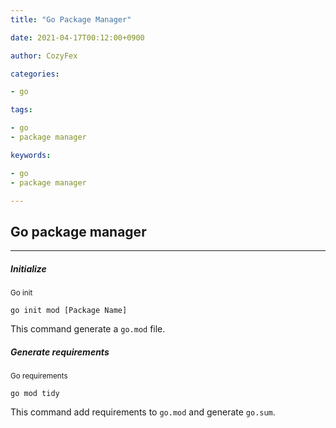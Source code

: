 ```yaml
---
title: "Go Package Manager"

date: 2021-04-17T00:12:00+0900

author: CozyFex

categories:

- go

tags:

- go
- package manager

keywords:

- go
- package manager

---
```

## Go package manager
----

##### Initialize

<sub>Go init</sub>

```shell
go init mod [Package Name]
```

This command generate a `go.mod` file.

##### Generate requirements

<sub>Go requirements</sub>

```shell
go mod tidy
```

This command add requirements to `go.mod` and generate `go.sum`.



